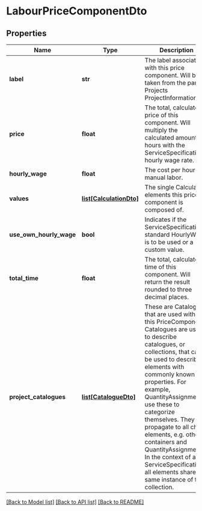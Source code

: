 # LabourPriceComponentDto

## Properties
Name | Type | Description | Notes
------------ | ------------- | ------------- | -------------
**label** | **str** | The label associated with this price component. Will be taken from the parent Projects ProjectInformation. | [optional] 
**price** | **float** | The total, calculated price of this component. Will multiply the calculated amount of hours with the ServiceSpecifications hourly wage rate. | 
**hourly_wage** | **float** | The cost per hour of manual labor. | 
**values** | [**list[CalculationDto]**](CalculationDto.md) | The single Calculation elements this price component is composed of. | [optional] 
**use_own_hourly_wage** | **bool** | Indicates if the ServiceSpecification&#39;s standard HourlyWage is to be used or a custom value. | 
**total_time** | **float** | The total, calculated time of this component. Will return the result rounded to three decimal places. | 
**project_catalogues** | [**list[CatalogueDto]**](CatalogueDto.md) | These are Catalogues that are used within this PriceComponent. Catalogues are used to describe catalogues, or collections, that can be used to describe elements with commonly known properties. For example, QuantityAssignments use these to categorize themselves. They are propagate to all child elements, e.g. other containers and QuantityAssignments. In the context of a ServiceSpecification, all elements share the same instance of the collection. | [optional] 

[[Back to Model list]](../README.md#documentation-for-models) [[Back to API list]](../README.md#documentation-for-api-endpoints) [[Back to README]](../README.md)


